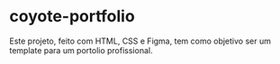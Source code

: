 # coyote-portfolio

Este projeto, feito com HTML, CSS e Figma, tem como objetivo ser um template para um portolio profissional.
